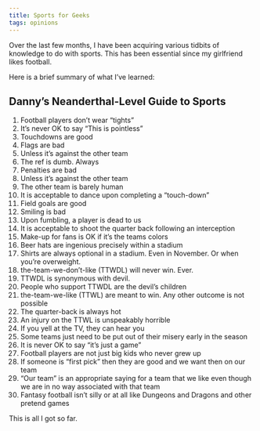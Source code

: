 ```yaml
---
title: Sports for Geeks
tags: opinions
---
```


Over the last few months, I have been acquiring various tidbits of knowledge to do with sports. This has been essential since my girlfriend likes football.

Here is a brief summary of what I’ve learned:

## Danny’s Neanderthal-Level Guide to Sports

1. Football players don’t wear “tights”
2. It’s never OK to say “This is pointless”
3. Touchdowns are good
4. Flags are bad
5. Unless it’s against the other team
6. The ref is dumb. Always
7. Penalties are bad
8. Unless it’s against the other team
9. The other team is barely human
10. It is acceptable to dance upon completing a “touch-down”
11. Field goals are good
12. Smiling is bad
13. Upon fumbling, a player is dead to us
14. It is acceptable to shoot the quarter back following an interception
15. Make-up for fans is OK if it’s the teams colors
16. Beer hats are ingenious precisely within a stadium
17. Shirts are always optional in a stadium. Even in November. Or when you’re overweight.
18. the-team-we-don’t-like (TTWDL) will never win. Ever.
19. TTWDL is synonymous with devil.
20. People who support TTWDL are the devil’s children
21. the-team-we-like (TTWL) are meant to win. Any other outcome is not possible
22. The quarter-back is always hot
23. An injury on the TTWL is unspeakably horrible
24. If you yell at the TV, they can hear you
25. Some teams just need to be put out of their misery early in the season
26. It is never OK to say “it’s just a game”
27. Football players are not just big kids who never grew up
28. If someone is “first pick” then they are good and we want then on our team
29. “Our team” is an appropriate saying for a team that we like even though we are in no way associated with that team
30. Fantasy football isn’t silly or at all like Dungeons and Dragons and other pretend games

This is all I got so far.

